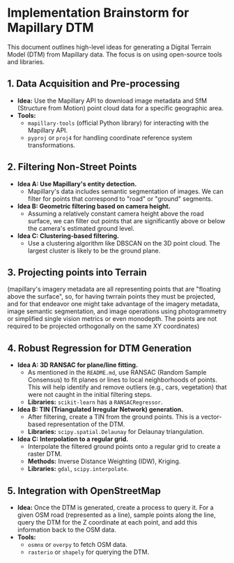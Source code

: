 # Implementation Brainstorm for Mapillary DTM

This document outlines high-level ideas for generating a Digital Terrain Model (DTM) from Mapillary data. The focus is on using open-source tools and libraries.

## 1. Data Acquisition and Pre-processing

*   **Idea:** Use the Mapillary API to download image metadata and SfM (Structure from Motion) point cloud data for a specific geographic area.
*   **Tools:**
    *   `mapillary-tools` (official Python library) for interacting with the Mapillary API.
    *   `pyproj` or `proj4` for handling coordinate reference system transformations.

## 2. Filtering Non-Street Points

*   **Idea A: Use Mapillary's entity detection.**
    *   Mapillary's data includes semantic segmentation of images. We can filter for points that correspond to "road" or "ground" segments.
*   **Idea B: Geometric filtering based on camera height.**
    *   Assuming a relatively constant camera height above the road surface, we can filter out points that are significantly above or below the camera's estimated ground level.
*   **Idea C: Clustering-based filtering.**
    *   Use a clustering algorithm like DBSCAN on the 3D point cloud. The largest cluster is likely to be the ground plane.

## 3. Projecting points into Terrain

(mapillary's imagery metadata are all representing points that are "floating above the surface", so, for having twrrain points they must be projected, and for that endeavor one might take advantage of the imagery metadata, image semantic segmentation, and image operations using photogrammetry or simplified single vision metrics or even monodepth. The points are not required to be projected orthogonally on the same XY coordinates)


## 4. Robust Regression for DTM Generation

*   **Idea A: 3D RANSAC for plane/line fitting.**
    *   As mentioned in the `README.md`, use RANSAC (Random Sample Consensus) to fit planes or lines to local neighborhoods of points. This will help identify and remove outliers (e.g., cars, vegetation) that were not caught in the initial filtering steps.
    *   **Libraries:** `scikit-learn` has a `RANSACRegressor`.
*   **Idea B: TIN (Triangulated Irregular Network) generation.**
    *   After filtering, create a TIN from the ground points. This is a vector-based representation of the DTM.
    *   **Libraries:** `scipy.spatial.Delaunay` for Delaunay triangulation.
*   **Idea C: Interpolation to a regular grid.**
    *   Interpolate the filtered ground points onto a regular grid to create a raster DTM.
    *   **Methods:** Inverse Distance Weighting (IDW), Kriging.
    *   **Libraries:** `gdal`, `scipy.interpolate`.

## 5. Integration with OpenStreetMap

*   **Idea:** Once the DTM is generated, create a process to query it. For a given OSM road (represented as a line), sample points along the line, query the DTM for the Z coordinate at each point, and add this information back to the OSM data.
*   **Tools:**
    *   `osmnx` or `overpy` to fetch OSM data.
    *   `rasterio` or `shapely` for querying the DTM.
